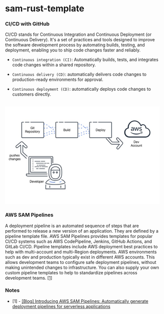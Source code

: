 # sam-rust-template

### CI/CD with GitHub

CI/CD stands for Continuous Integration and Continuous Deployment (or Continuous Delivery). It's a set of practices and tools designed to improve the software development process by automating builds, testing, and deployment, enabling you to ship code changes faster and reliably.

* `Continuous integration (CI)`: Automatically builds, tests, and integrates code changes within a shared repository.

* `Continuous delivery (CD)`: automatically delivers code changes to production-ready environments for approval.

* `Continuous deployment (CD)`: automatically deploys code changes to customers directly.
<br><br>

![image](image01.jpg)

### AWS SAM Pipelines
A deployment pipeline is an automated sequence of steps that are performed to release a new version of an application. They are defined by a pipeline template file. AWS SAM Pipelines provides templates for popular CI/CD systems such as AWS CodePipeline, Jenkins, GitHub Actions, and GitLab CI/CD. Pipeline templates include AWS deployment best practices to help with multi-account and multi-Region deployments. AWS environments such as dev and production typically exist in different AWS accounts. This allows development teams to configure safe deployment pipelines, without making unintended changes to infrastructure. You can also supply your own custom pipeline templates to help to standardize pipelines across development teams. [[1]](#notes)

### Notes

* [1] - [[Blog] Introducing AWS SAM Pipelines: Automatically generate deployment pipelines for serverless applications](https://aws.amazon.com/blogs/compute/introducing-aws-sam-pipelines-automatically-generate-deployment-pipelines-for-serverless-applications/)